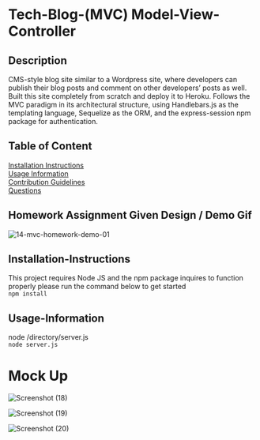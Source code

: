 # Tech-Blog-(MVC) Model-View-Controller

## Description

CMS-style blog site similar to a Wordpress site, where developers can publish their blog posts and comment on other developers’ posts as well. Built this site completely from scratch and deploy it to Heroku. Follows the MVC paradigm in its architectural structure, using Handlebars.js as the templating language, Sequelize as the ORM, and the express-session npm package for authentication.

## Table of Content

[Installation Instructions](#installation-instructions)  
[Usage Information](#usage-information)  
[Contribution Guidelines](#contribution-guidelines)  
[Questions](#questions)  

## Homework Assignment Given Design / Demo Gif

![14-mvc-homework-demo-01](https://user-images.githubusercontent.com/118042037/219709890-97a18577-7941-444a-a357-da18d4dbfdb6.gif)

## Installation-Instructions

This project requires Node JS and the npm package inquires to function properly please run the command below to get started  
```npm install```

## Usage-Information

node /directory/server.js  
```node server.js```
# Mock Up
![Screenshot (18)](https://user-images.githubusercontent.com/118042037/219710538-c8b8f337-44a9-4517-b4f4-8480890999b6.png)

![Screenshot (19)](https://user-images.githubusercontent.com/118042037/219710550-3eadbd14-d7b8-4b58-8421-ca3d014a037d.png)

![Screenshot (20)](https://user-images.githubusercontent.com/118042037/219710553-92ead540-1839-4ca7-a911-3e832f06b598.png)

